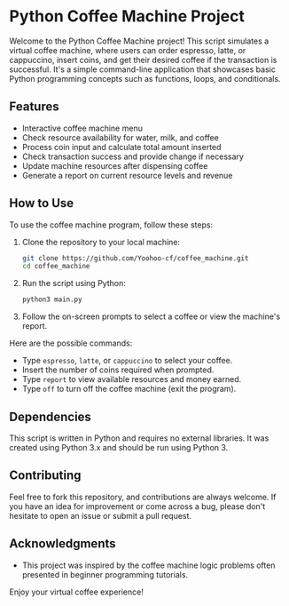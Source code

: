 # Python Coffee Machine Project

Welcome to the Python Coffee Machine project! This script simulates a virtual coffee machine, where users can order espresso, latte, or cappuccino, insert coins, and get their desired coffee if the transaction is successful. It's a simple command-line application that showcases basic Python programming concepts such as functions, loops, and conditionals.

## Features

- Interactive coffee machine menu
- Check resource availability for water, milk, and coffee
- Process coin input and calculate total amount inserted
- Check transaction success and provide change if necessary
- Update machine resources after dispensing coffee
- Generate a report on current resource levels and revenue

## How to Use

To use the coffee machine program, follow these steps:

1. Clone the repository to your local machine:
    ```bash
    git clone https://github.com/Yoohoo-cf/coffee_machine.git
    cd coffee_machine
    ```
2. Run the script using Python:
    ```bash
    python3 main.py
    ```
3. Follow the on-screen prompts to select a coffee or view the machine's report.

Here are the possible commands:

- Type `espresso`, `latte`, or `cappuccino` to select your coffee.
- Insert the number of coins required when prompted.
- Type `report` to view available resources and money earned.
- Type `off` to turn off the coffee machine (exit the program).

## Dependencies

This script is written in Python and requires no external libraries. It was created using Python 3.x and should be run using Python 3.

## Contributing

Feel free to fork this repository, and contributions are always welcome. If you have an idea for improvement or come across a bug, please don't hesitate to open an issue or submit a pull request.

## Acknowledgments

- This project was inspired by the coffee machine logic problems often presented in beginner programming tutorials.

Enjoy your virtual coffee experience!
